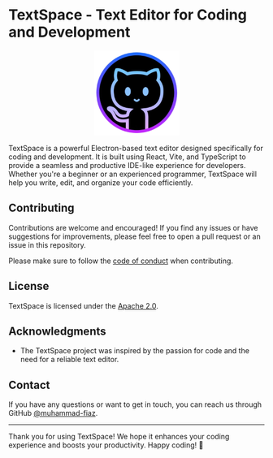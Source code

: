 # TextSpace - Text Editor for Coding and Development

<p align="center">
  <img src="assets/icons/AppIcon.appiconset/Icon-83.5@2x.png" alt="TextSpace Logo">
</p>

TextSpace is a powerful Electron-based text editor designed specifically for coding and development. It is built using React, Vite, and TypeScript to provide a seamless and productive IDE-like experience for developers. Whether you're a beginner or an experienced programmer, TextSpace will help you write, edit, and organize your code efficiently.


## Contributing

Contributions are welcome and encouraged! If you find any issues or have suggestions for improvements, please feel free to open a pull request or an issue in this repository.

Please make sure to follow the [code of conduct](./CODE_OF_CONDUCT.md) when contributing.

## License

TextSpace is licensed under the [Apache 2.0](./LICENSE).

## Acknowledgments

- The TextSpace project was inspired by the passion for code and the need for a reliable text editor.

## Contact

If you have any questions or want to get in touch, you can reach us through GitHub [@muhammad-fiaz](https://github.com/muhammad-fiaz/).

---

Thank you for using TextSpace! We hope it enhances your coding experience and boosts your productivity. Happy coding! 🚀
